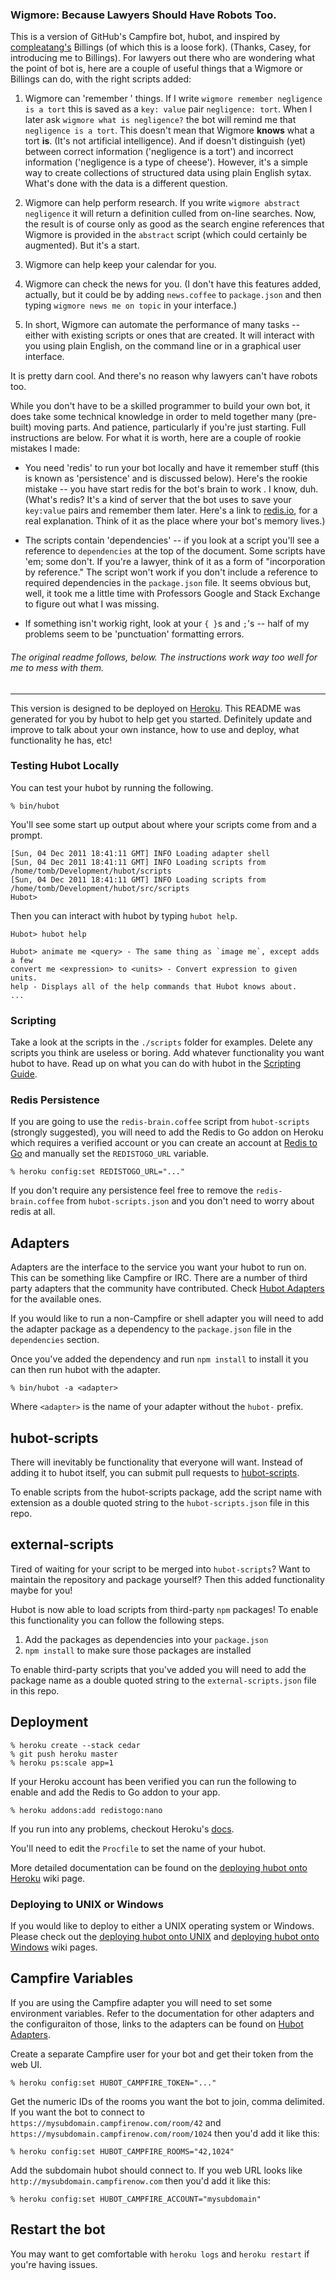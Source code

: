 ### Wigmore:  Because Lawyers Should Have Robots Too.

This is a version of GitHub's Campfire bot, hubot, and inspired by [compleatang's](https://github.com/compleatang) Billings (of which this is a loose fork).  (Thanks,  Casey, for introducing me to Billings).   For lawyers out there who are wondering what the point of bot is, here are a couple of useful things that a Wigmore or Billings can do, with the right scripts added:

1. Wigmore can 'remember ' things.  If I write `wigmore remember negligence is a tort` this is saved as a `key: value` pair ` negligence: tort `.  When I later ask `wigmore what is negligence?` the bot will remind me that `negligence is a tort`.    This doesn't mean that Wigmore **knows** what a tort **is**.   (It's not artificial intelligence).  And if doesn't distinguish (yet) between correct information ('negligence is a tort') and incorrect information ('negligence is a type of cheese').  However, it's a simple way to create collections of structured data using plain English sytax.  What's done with the data is a different question.

2.   Wigmore can  help perform research.  If you write `wigmore abstract negligence` it will return a definition culled from on-line searches.  Now, the result is of course only as good as the search engine references that Wigmore is provided in the `abstract` script (which could certainly be augmented). But it's a start.

3.  Wigmore can help keep your calendar for you.

4.  Wigmore can check the news for you.  (I don't have this features added, actually, but it could be by adding  `news.coffee` to `package.json` and then typing `wigmore news me on topic` in your interface.)

5.  In short, Wigmore can automate the performance of many tasks -- either with existing scripts or ones that are created.  It will interact with you using plain English, on the command line or in a graphical user interface.

It is pretty  darn cool.  And there's no reason why lawyers can't have robots too.

While you don't have to be a skilled programmer to build your own bot, it does take some technical knowledge in order to meld together many (pre-built) moving parts.   And patience, particularly  if you're just starting. Full instructions are below.  For what it is worth, here are a couple of rookie mistakes I made:

- You need 'redis' to run your bot locally and  have it remember stuff (this is known as 'persistence' and is discussed below).  Here's the rookie mistake -- you have start redis for the bot's brain to work .  I know, duh.  (What's redis?  It's a kind of server that the bot uses to save your `key:value` pairs and remember them later.   Here's a link to [redis.io](http://redis.io), for a real explanation.  Think of it as the place where your bot's memory lives.)

- The scripts contain  'dependencies' -- if you look at a script you'll see a reference to `dependencies` at the top of the document.  Some scripts have 'em; some don't.  If you're a lawyer, think of it as a form of "incorporation by reference."  The script won't work if you don't include a reference to required dependencies in the `package.json` file.  It seems obvious but, well, it took me a little time with Professors Google and Stack Exchange to figure out what I was missing.

- If something isn't workig right, look at your `{ }`s and `;`'s  -- half of my problems seem to be 'punctuation' formatting errors.


###### The original readme follows, below.  The instructions work way too well for me to mess with them.

-----

This version is designed to be deployed on [Heroku][heroku]. This README was generated for you by hubot to help get you started. Definitely update and improve to talk about your own instance, how to use and deploy, what functionality he has, etc!

[heroku]: http://www.heroku.com

### Testing Hubot Locally

You can test your hubot by running the following.

    % bin/hubot

You'll see some start up output about where your scripts come from and a
prompt.

    [Sun, 04 Dec 2011 18:41:11 GMT] INFO Loading adapter shell
    [Sun, 04 Dec 2011 18:41:11 GMT] INFO Loading scripts from /home/tomb/Development/hubot/scripts
    [Sun, 04 Dec 2011 18:41:11 GMT] INFO Loading scripts from /home/tomb/Development/hubot/src/scripts
    Hubot>

Then you can interact with hubot by typing `hubot help`.

    Hubot> hubot help

    Hubot> animate me <query> - The same thing as `image me`, except adds a few
    convert me <expression> to <units> - Convert expression to given units.
    help - Displays all of the help commands that Hubot knows about.
    ...


### Scripting

Take a look at the scripts in the `./scripts` folder for examples.
Delete any scripts you think are useless or boring.  Add whatever functionality you
want hubot to have. Read up on what you can do with hubot in the [Scripting Guide](https://github.com/github/hubot/blob/master/docs/scripting.md).

### Redis Persistence

If you are going to use the `redis-brain.coffee` script from `hubot-scripts`
(strongly suggested), you will need to add the Redis to Go addon on Heroku which requires a verified
account or you can create an account at [Redis to Go][redistogo] and manually
set the `REDISTOGO_URL` variable.

    % heroku config:set REDISTOGO_URL="..."

If you don't require any persistence feel free to remove the
`redis-brain.coffee` from `hubot-scripts.json` and you don't need to worry
about redis at all.

[redistogo]: https://redistogo.com/

## Adapters

Adapters are the interface to the service you want your hubot to run on. This
can be something like Campfire or IRC. There are a number of third party
adapters that the community have contributed. Check
[Hubot Adapters][hubot-adapters] for the available ones.

If you would like to run a non-Campfire or shell adapter you will need to add
the adapter package as a dependency to the `package.json` file in the
`dependencies` section.

Once you've added the dependency and run `npm install` to install it you can
then run hubot with the adapter.

    % bin/hubot -a <adapter>

Where `<adapter>` is the name of your adapter without the `hubot-` prefix.

[hubot-adapters]: https://github.com/github/hubot/blob/master/docs/adapters.md

## hubot-scripts

There will inevitably be functionality that everyone will want. Instead
of adding it to hubot itself, you can submit pull requests to
[hubot-scripts][hubot-scripts].

To enable scripts from the hubot-scripts package, add the script name with
extension as a double quoted string to the `hubot-scripts.json` file in this
repo.

[hubot-scripts]: https://github.com/github/hubot-scripts

## external-scripts

Tired of waiting for your script to be merged into `hubot-scripts`? Want to
maintain the repository and package yourself? Then this added functionality
maybe for you!

Hubot is now able to load scripts from third-party `npm` packages! To enable
this functionality you can follow the following steps.

1. Add the packages as dependencies into your `package.json`
2. `npm install` to make sure those packages are installed

To enable third-party scripts that you've added you will need to add the package
name as a double quoted string to the `external-scripts.json` file in this repo.

## Deployment

    % heroku create --stack cedar
    % git push heroku master
    % heroku ps:scale app=1

If your Heroku account has been verified you can run the following to enable
and add the Redis to Go addon to your app.

    % heroku addons:add redistogo:nano

If you run into any problems, checkout Heroku's [docs][heroku-node-docs].

You'll need to edit the `Procfile` to set the name of your hubot.

More detailed documentation can be found on the
[deploying hubot onto Heroku][deploy-heroku] wiki page.

### Deploying to UNIX or Windows

If you would like to deploy to either a UNIX operating system or Windows.
Please check out the [deploying hubot onto UNIX][deploy-unix] and
[deploying hubot onto Windows][deploy-windows] wiki pages.

[heroku-node-docs]: http://devcenter.heroku.com/articles/node-js
[deploy-heroku]: https://github.com/github/hubot/blob/master/docs/deploying/heroku.md
[deploy-unix]: https://github.com/github/hubot/blob/master/docs/deploying/unix.md
[deploy-windows]: https://github.com/github/hubot/blob/master/docs/deploying/unix.md

## Campfire Variables

If you are using the Campfire adapter you will need to set some environment
variables. Refer to the documentation for other adapters and the configuraiton
of those, links to the adapters can be found on [Hubot Adapters][hubot-adapters].

Create a separate Campfire user for your bot and get their token from the web
UI.

    % heroku config:set HUBOT_CAMPFIRE_TOKEN="..."

Get the numeric IDs of the rooms you want the bot to join, comma delimited. If
you want the bot to connect to `https://mysubdomain.campfirenow.com/room/42`
and `https://mysubdomain.campfirenow.com/room/1024` then you'd add it like this:

    % heroku config:set HUBOT_CAMPFIRE_ROOMS="42,1024"

Add the subdomain hubot should connect to. If you web URL looks like
`http://mysubdomain.campfirenow.com` then you'd add it like this:

    % heroku config:set HUBOT_CAMPFIRE_ACCOUNT="mysubdomain"

[hubot-adapters]: https://github.com/github/hubot/blob/master/docs/adapters.md

## Restart the bot

You may want to get comfortable with `heroku logs` and `heroku restart`
if you're having issues.
